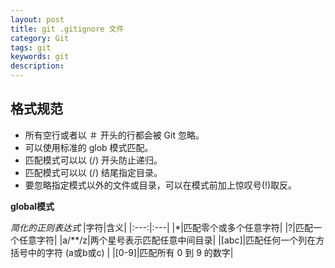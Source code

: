 ```yaml
---
layout: post
title: git .gitignore 文件
category: Git
tags: git
keywords: git
description:
---
```


## 格式规范

- 所有空行或者以 ＃ 开头的行都会被 Git 忽略。
- 可以使用标准的 glob 模式匹配。
- 匹配模式可以以 (/) 开头防止递归。
- 匹配模式可以以 (/) 结尾指定目录。
- 要忽略指定模式以外的文件或目录，可以在模式前加上惊叹号(!)取反。

**global模式**

*简化的正则表达式*
|字符|含义|
|:---:|:---|
|*|匹配零个或多个任意字符|
|?|匹配一个任意字符|
|a/**/z|两个星号表示匹配任意中间目录|
|[abc]|匹配任何一个列在方括号中的字符 (a或b或c) |
|[0-9]|匹配所有 0 到 9 的数字|